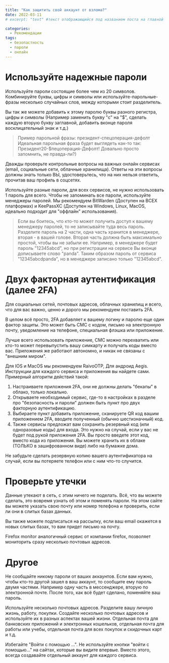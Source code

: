 ```yaml
---
title: "Как защитить свой аккаунт от взлома?"
date: 2022-03-11
# excerpt: "text" #текст отображающийся под названием поста на главной странице 

categories:
  - Рекомендации
tags:
  - безопастность
  - пароли
  - онлайн
---
```


# Используйте надежные пароли

Используйте пароли состоящие более чем из 20 символов. Комбинируйте буквы, цифры и символы или используйте-парольные-фразы несколько случайных слов, между которыми стоит разделитель.

Вы так же можете добавить к этому паролю буквы разного регистра, цифры и символы (Например заменить букву "с" на "$", сделать каждую вторую букву заглавной, добавить вконце пароля восклицательный знак и т.д.)

> Пример парольной фразы: президент-спецоперация-дефолт
> Идеальная парольная фраза будет выглядеть как-то так:
> Президент20-$пецоперация-Дефолт!
> Довально просто запомнить, не правда-ли?)

Дважды проверьте контрольные вопросы на важных онлайн сервисах (email, социальные сети, облачные хранилища). Ответы на эти вопросы должны знать только ВЫ, удостоверьтесь, что на них нельзя ответить, прочитав ваш профиль в соцсетях.

Используйте разные пароли, для всех сервисов, не нужно использовать 1 пароль для всего. Чтобы не запоминать все пароли, используйте менеджеры паролей. Мы рекомендуем BitWarden (Доступен на ВСЕХ платформах) и KeePassXC (Доступен на Windows, Linux, MacOS, идеально подходит для "оффлайн" использования).

> Если вы боитесь, что кто-то может получить доступ к вашему менеджеру паролей, то не записывайте туда весь пароль. Разделите пароль на 2 части, одна часть хранится в менеджере, вторая - в вашей голове. Вторая часть должна быть максимально простой, чтобы вы не забыли ее. Например, в менеджере будет пароль "12345abcd", но при регистрации на сервисе Вы вконце дописываете слово "panda". Таким образом пароль от сервиса "12345abcdpanda", но в менеджере записано только "12345abcd".

# Двух факторная аутентификация (далее 2FA)

Для социальных сетей, почтовых адресов, облачных хранилищ и всего, что для вас важно, ценно и дорого мы рекомендуем поставить 2FA.

В целом всё просто, 2FA добавляет к вашему логину и паролю еще один фактор защиты. Это может быть СМС с кодом, письмо на электронную почту, уведомление на телефоне, специальная флэшка или приложение.

Лучше всего использовать приложение, СМС можно перехватить или кто-то может перевыпустить вашу симкарту и получать коды вместо вас. Приложения же работают автономно, и никак не связаны с "внешним миром".

Для IOS и MacOS мы рекомендуем RaivoOTP, Для андроид Aegis. Инструкции для каждого сервиса и приложения вы найдете сами. Примерный алгоритм действий такой:

1. Настраиваете приложения 2FA, они не должны делать "бекапы" в облако, только локально.
2. Открываете необходимый сервис, где-то в настройках в разделе про "безопасность и пароли" должен быть пункт про двух факторную аутентификацию.
3. Выбираете пункт добавить приложение, сканируете QR код вашим приложением 2FA, вводите полученный (обычно шестизначный) код.
4. Также сервисы предложат вам сохранить резервный код (или одноразовые коды) для входа. Это нужно на случай, если у вас не будет под рукой приложения 2FA. Вы просто введете этот код, вместо кода из приложения. Вы можете хранить их в облаке (ТОЛЬКО в зашифрованном виде) либо на бумажке дома.

Не забудьте сделать резервную копию вашего аутентификатора на случай, если вы потеряете телефон или с ним что-то случится.

# Проверьте утечки

Данные утекают в сеть, с этим ничего не поделать. Всё, что вы можете сделать, это вовремя узнать об этом и поменять пароли. На этом сайте вы можете указать свою почту или номер телефона и проверить, если ли они в слитых базах данных.

Вы также можете подписаться на рассылку, если ваш email окажется в новых слитых базах, то вам придет письмо на почту.

Firefox monitor аналогичный сервис от компании firefox, позволяет мониторить сразу несколько почтовых адресов.

# Другое

Не сообщайте никому пароли от ваших аккаунтов. Если вам нужно, чтобы кто-то другой зашел в ваш аккаунт, то сообщите ему пароль двумя частями. Например одну часть в мессенджере, вторую по электронной почте. После того, как всё будет сделано, поменяйте ваш пароль.

Используйте несколько почтовых адресов. Разделите вашу личную жизнь, работу, покупки. Создайте несколько почтовых адресов и используйте их в разных аспектах вашей жизни. Отдельная почта для банковских приложений и электронных кошельков, отдельная почта для работы или учебы, отдельная почта для всех покупок и скидочных карт и т.д.

Избегайте "Войти с помощью ...". Не используйте кнопки "войти с помощью..." на сайтах, которые вы видите впервые. Вместо этого, всегда создавайте отдельный аккаунт для каждого сервиса.








